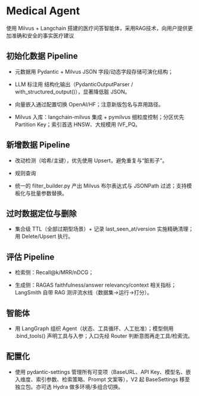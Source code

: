 # Medical Agent
使用 Milvus + Langchain 搭建的医疗问答智能体，采用RAG技术，向用户提供更加准确和安全的事实医疗建议

## 初始化数据 Pipeline


  - 元数据用 Pydantic + Milvus JSON 字段/动态字段存储可演化结构；

  - LLM 标注用 结构化输出（PydanticOutputParser / with_structured_output()），显著降低脏 JSON。

  - 向量嵌入通过配置切换 OpenAI/HF；注意新版包名与弃用路径。

  - Milvus 入库：langchain-milvus 集成 + pymilvus 细粒度控制；分区优先 Partition Key；索引首选 HNSW、大规模用 IVF_PQ。

## 新增数据 Pipeline

  - 改动检测（哈希/主键），优先使用 Upsert，避免重复与“脏影子”。

  - 规则查询

  - 统一的 filter_builder.py 产出 Milvus 布尔表达式与 JSONPath 过滤；支持模板化与批量参数替换。

## 过时数据定位与删除

  - 集合级 TTL（全部过期型场景）+ 记录 last_seen_at/version 实施精确清理；用 Delete/Upsert 执行。

## 评估 Pipeline

  - 检索侧：Recall@k/MRR/nDCG；

  - 生成侧：RAGAS faithfulness/answer relevancy/context 相关指标；LangSmith 自带 RAG 测评流水线（数据集→运行→打分）。

## 智能体

  - 用 LangGraph 组织 Agent（状态、工具循环、人工批准）；模型侧用 .bind_tools() 声明工具与入参；入口先经 Router 判断意图再走工具/检索流。

## 配置化

  - 使用 pydantic-settings 管理所有可变项（BaseURL、API Key、模型名、嵌入维度、索引参数、检索策略、Prompt 文案等），V2 起 BaseSettings 移至独立包。亦可选 Hydra 做多环境/多组合切换。
